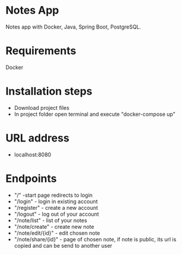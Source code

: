 # Notes App
Notes app with Docker, Java, Spring Boot, PostgreSQL.

# Requirements
Docker

# Installation steps
- Download project files
- In project folder open terminal and execute "docker-compose up"
# URL address
- localhost:8080
# Endpoints
- "/" -start page redirects to login
- "/login" - login in existing account
- "/register" - create a new account
- "/logout" - log out of your account
- "/note/list" - list of your notes
- "/note/create" - create new note
- "/note/edit/{id}" - edit chosen note
- "/note/share/{id}" - page of chosen note, if note is public, its url is copied and can be send to another user
